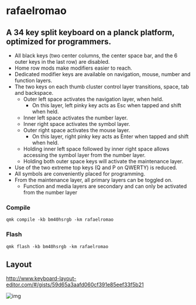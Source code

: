 # rafaelromao

## A 34 key split keyboard on a planck platform, optimized for programmers.

- All black keys (two center columns, the center space bar, and the 6 outer keys in the last row) are disabled.
- Home row mods make modifiers easier to reach.
- Dedicated modifier keys are available on navigation, mouse, number and function layers.
- The two keys on each thumb cluster control layer transitions, space, tab and backspace.
  - Outer left space activates the navigation layer, when held.
    - On this layer, left pinky key acts as Esc when tapped and shift when held.
  - Inner left space activates the number layer.
  - Inner right space activates the symbol layer.
  - Outer right space activates the mouse layer.
    - On this layer, right pinky key acts as Enter when tapped and shift when held.
  - Holding inner left space followed by inner right space allows accessing the symbol layer from the number layer.
  - Holding both outer space keys will activate the maintenance layer.
- Use of the two extreme top keys (Q and P on QWERTY) is reduced.
- All symbols are conveniently placed for programming.
- From the maintenance layer, all primary layers can be toggled on.
  - Function and media layers are secondary and can only be activated from the number layer

### Compile

`qmk compile -kb bm40hsrgb -km rafaelromao`

### Flash

`qmk flash -kb bm40hsrgb -km rafaelromao`

## Layout

http://www.keyboard-layout-editor.com/#/gists/59d65a3aafd060cf391e85eef33f5b21

![img](https://i.imgur.com/mINd1EZ.png)
